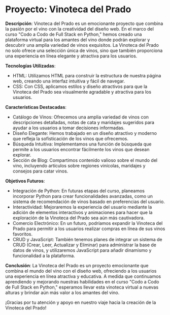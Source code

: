 # Proyecto: Vinoteca del Prado

**Descripción**:
Vinoteca del Prado es un emocionante proyecto que combina la pasión por el vino con la creatividad del diseño web. En el marco del curso "Codo a Codo de Full Stack en Python," hemos creado una plataforma virtual para los amantes del vino donde podrán explorar y descubrir una amplia variedad de vinos exquisitos. La Vinoteca del Prado no solo ofrece una selección única de vinos, sino que también proporciona una experiencia en línea elegante y atractiva para los usuarios.

**Tecnologías Utilizadas**:
- HTML: Utilizamos HTML para construir la estructura de nuestra página web, creando una interfaz intuitiva y fácil de navegar.
- CSS: Con CSS, aplicamos estilos y diseño atractivos para que la Vinoteca del Prado sea visualmente agradable y atractiva para los usuarios.

**Características Destacadas**:
- Catálogo de Vinos: Ofrecemos una amplia variedad de vinos con descripciones detalladas, notas de cata y maridajes sugeridos para ayudar a los usuarios a tomar decisiones informadas.
- Diseño Elegante: Hemos trabajado en un diseño atractivo y moderno que refleja la sofisticación de los vinos que ofrecemos.
- Búsqueda Intuitiva: Implementamos una función de búsqueda que permite a los usuarios encontrar fácilmente los vinos que desean explorar.
- Sección de Blog: Compartimos contenido valioso sobre el mundo del vino, incluyendo artículos sobre regiones vinícolas, maridajes y consejos para catar vinos.

**Objetivos Futuros**:
- Integración de Python: En futuras etapas del curso, planeamos incorporar Python para crear funcionalidades avanzadas, como un sistema de recomendación de vinos basado en preferencias del usuario.
- Interactividad: Mejoraremos la experiencia del usuario mediante la adición de elementos interactivos y animaciones para hacer que la exploración de la Vinoteca del Prado sea aún más cautivadora.
- Comercio Electrónico: En un futuro, podríamos expandir la Vinoteca del Prado para permitir a los usuarios realizar compras en línea de sus vinos favoritos.
- CRUD y JavaScript: También tenemos planes de integrar un sistema de CRUD (Crear, Leer, Actualizar y Eliminar) para administrar la base de datos de vinos, y utilizaremos JavaScript para añadir dinamismo y funcionalidad a la plataforma.

**Conclusión**:
La Vinoteca del Prado es un proyecto emocionante que combina el mundo del vino con el diseño web, ofreciendo a los usuarios una experiencia en línea atractiva y educativa. A medida que continuamos aprendiendo y mejorando nuestras habilidades en el curso "Codo a Codo de Full Stack en Python," esperamos llevar esta vinoteca virtual a nuevas alturas y brindar aún más valor a los amantes del vino.

¡Gracias por tu atención y apoyo en nuestro viaje hacia la creación de la Vinoteca del Prado!
